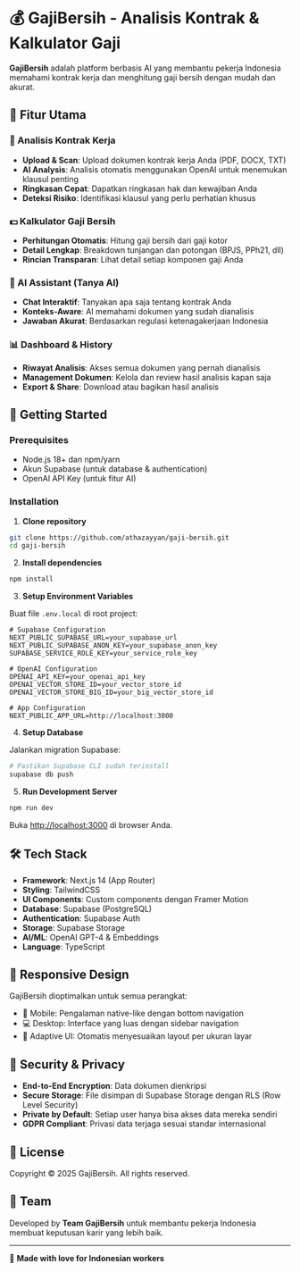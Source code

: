 # 💰 GajiBersih - Analisis Kontrak & Kalkulator Gaji

**GajiBersih** adalah platform berbasis AI yang membantu pekerja Indonesia memahami kontrak kerja dan menghitung gaji bersih dengan mudah dan akurat.

## 🌟 Fitur Utama

### 📄 Analisis Kontrak Kerja

- **Upload & Scan**: Upload dokumen kontrak kerja Anda (PDF, DOCX, TXT)
- **AI Analysis**: Analisis otomatis menggunakan OpenAI untuk menemukan klausul penting
- **Ringkasan Cepat**: Dapatkan ringkasan hak dan kewajiban Anda
- **Deteksi Risiko**: Identifikasi klausul yang perlu perhatian khusus

### 💵 Kalkulator Gaji Bersih

- **Perhitungan Otomatis**: Hitung gaji bersih dari gaji kotor
- **Detail Lengkap**: Breakdown tunjangan dan potongan (BPJS, PPh21, dll)
- **Rincian Transparan**: Lihat detail setiap komponen gaji Anda

### 🤖 AI Assistant (Tanya AI)

- **Chat Interaktif**: Tanyakan apa saja tentang kontrak Anda
- **Konteks-Aware**: AI memahami dokumen yang sudah dianalisis
- **Jawaban Akurat**: Berdasarkan regulasi ketenagakerjaan Indonesia

### 📊 Dashboard & History

- **Riwayat Analisis**: Akses semua dokumen yang pernah dianalisis
- **Management Dokumen**: Kelola dan review hasil analisis kapan saja
- **Export & Share**: Download atau bagikan hasil analisis

## 🚀 Getting Started

### Prerequisites

- Node.js 18+ dan npm/yarn
- Akun Supabase (untuk database & authentication)
- OpenAI API Key (untuk fitur AI)

### Installation

1. **Clone repository**

```bash
git clone https://github.com/athazayyan/gaji-bersih.git
cd gaji-bersih
```

2. **Install dependencies**

```bash
npm install
```

3. **Setup Environment Variables**

Buat file `.env.local` di root project:

```env
# Supabase Configuration
NEXT_PUBLIC_SUPABASE_URL=your_supabase_url
NEXT_PUBLIC_SUPABASE_ANON_KEY=your_supabase_anon_key
SUPABASE_SERVICE_ROLE_KEY=your_service_role_key

# OpenAI Configuration
OPENAI_API_KEY=your_openai_api_key
OPENAI_VECTOR_STORE_ID=your_vector_store_id
OPENAI_VECTOR_STORE_BIG_ID=your_big_vector_store_id

# App Configuration
NEXT_PUBLIC_APP_URL=http://localhost:3000
```

4. **Setup Database**

Jalankan migration Supabase:

```bash
# Pastikan Supabase CLI sudah terinstall
supabase db push
```

5. **Run Development Server**

```bash
npm run dev
```

Buka [http://localhost:3000](http://localhost:3000) di browser Anda.

## 🛠️ Tech Stack

- **Framework**: Next.js 14 (App Router)
- **Styling**: TailwindCSS
- **UI Components**: Custom components dengan Framer Motion
- **Database**: Supabase (PostgreSQL)
- **Authentication**: Supabase Auth
- **Storage**: Supabase Storage
- **AI/ML**: OpenAI GPT-4 & Embeddings
- **Language**: TypeScript

## 📱 Responsive Design

GajiBersih dioptimalkan untuk semua perangkat:

- 📱 Mobile: Pengalaman native-like dengan bottom navigation
- 💻 Desktop: Interface yang luas dengan sidebar navigation
- 🎨 Adaptive UI: Otomatis menyesuaikan layout per ukuran layar

## 🔐 Security & Privacy

- **End-to-End Encryption**: Data dokumen dienkripsi
- **Secure Storage**: File disimpan di Supabase Storage dengan RLS (Row Level Security)
- **Private by Default**: Setiap user hanya bisa akses data mereka sendiri
- **GDPR Compliant**: Privasi data terjaga sesuai standar internasional

## 📝 License

Copyright © 2025 GajiBersih. All rights reserved.

## 👥 Team

Developed by **Team GajiBersih** untuk membantu pekerja Indonesia membuat keputusan karir yang lebih baik.

---

💚 **Made with love for Indonesian workers**
